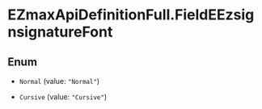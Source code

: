 # EZmaxApiDefinitionFull.FieldEEzsignsignatureFont

## Enum


* `Normal` (value: `"Normal"`)

* `Cursive` (value: `"Cursive"`)


